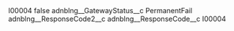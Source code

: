 <?xml version="1.0" encoding="UTF-8"?>
<CustomMetadata xmlns="http://soap.sforce.com/2006/04/metadata" xmlns:xsi="http://www.w3.org/2001/XMLSchema-instance" xmlns:xsd="http://www.w3.org/2001/XMLSchema">
    <label>I00004</label>
    <protected>false</protected>
    <values>
        <field>adnblng__GatewayStatus__c</field>
        <value xsi:type="xsd:string">PermanentFail</value>
    </values>
    <values>
        <field>adnblng__ResponseCode2__c</field>
        <value xsi:nil="true"/>
    </values>
    <values>
        <field>adnblng__ResponseCode__c</field>
        <value xsi:type="xsd:string">I00004</value>
    </values>
</CustomMetadata>

